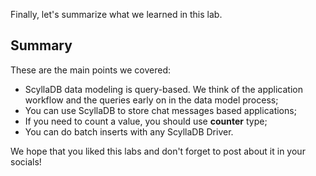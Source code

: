Finally, let's summarize what we learned in this lab.

## Summary

These are the main points we covered:

* ScyllaDB data modeling is query-based. We think of the application workflow and the queries early on in the data model process;
* You can use ScyllaDB to store chat messages based applications;
* If you need to count a value, you should use **counter** type;
* You can do batch inserts with any ScyllaDB Driver.

We hope that you liked this labs and don't forget to post about it in your socials!


